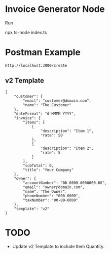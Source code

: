 # Invoice Generator Node

Run

  npx ts-node index.ts

# Postman Example

`http://localhost:3000/create`

## v2 Template

```
{
    "customer": {
        "email": "customer@domain.com",
        "name": "The Customer"
    },
    "dateFormat": "d MMMM YYYY",
    "invoice": {
        "items": [
            {
                "description": "Item 1",
                "rate": 50
            },
            {
                "description": "Item 2",
                "rate": 5
            }
        ],
        "subTotal": 0,
        "title": "Your Company"
    },
    "owner": {
        "accountNumber": "00-0000-0000000-00",
        "email": "owner@domain.com",
        "name": "The Owner",
        "phoneNumber": "000 0000",
        "taxNumber": "00-00-0000"
    },
    "template": "v2"
}
```

# TODO

- Update v2 Template to include Item Quantity.
